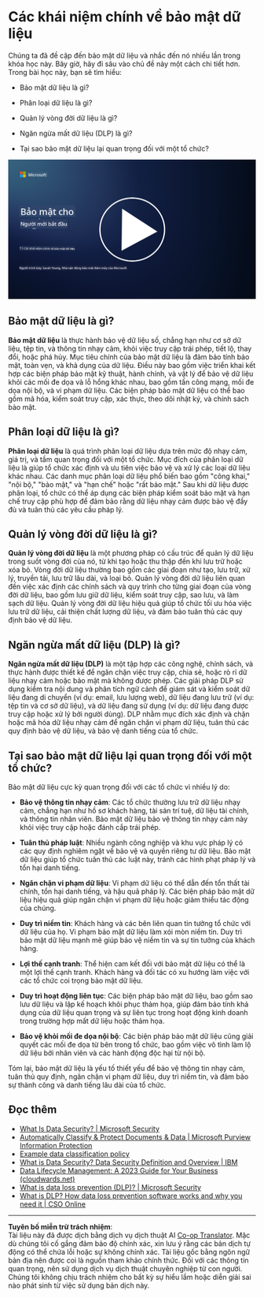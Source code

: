 <!--
CO_OP_TRANSLATOR_METADATA:
{
  "original_hash": "9703868f41dcddd5a98dea9ea6fcd94d",
  "translation_date": "2025-09-03T23:58:02+00:00",
  "source_file": "7.1 Data security key concepts.md",
  "language_code": "vi"
}
-->
# Các khái niệm chính về bảo mật dữ liệu

Chúng ta đã đề cập đến bảo mật dữ liệu và nhắc đến nó nhiều lần trong khóa học này. Bây giờ, hãy đi sâu vào chủ đề này một cách chi tiết hơn. Trong bài học này, bạn sẽ tìm hiểu:

- Bảo mật dữ liệu là gì?

- Phân loại dữ liệu là gì?

- Quản lý vòng đời dữ liệu là gì?

- Ngăn ngừa mất dữ liệu (DLP) là gì?

- Tại sao bảo mật dữ liệu lại quan trọng đối với một tổ chức?

[![Xem video](../../translated_images/7-1_placeholder.bcb1e7fdcef8c20be3172dc8b3b11f417cad164e7481b76f8a3bca4f853e1016.vi.png)](https://learn-video.azurefd.net/vod/player?id=ace39247-1690-45fb-8f99-985abcb8e423)

## Bảo mật dữ liệu là gì?

**Bảo mật dữ liệu** là thực hành bảo vệ dữ liệu số, chẳng hạn như cơ sở dữ liệu, tệp tin, và thông tin nhạy cảm, khỏi việc truy cập trái phép, tiết lộ, thay đổi, hoặc phá hủy. Mục tiêu chính của bảo mật dữ liệu là đảm bảo tính bảo mật, toàn vẹn, và khả dụng của dữ liệu. Điều này bao gồm việc triển khai kết hợp các biện pháp bảo mật kỹ thuật, hành chính, và vật lý để bảo vệ dữ liệu khỏi các mối đe dọa và lỗ hổng khác nhau, bao gồm tấn công mạng, mối đe dọa nội bộ, và vi phạm dữ liệu. Các biện pháp bảo mật dữ liệu có thể bao gồm mã hóa, kiểm soát truy cập, xác thực, theo dõi nhật ký, và chính sách bảo mật.

## Phân loại dữ liệu là gì?

**Phân loại dữ liệu** là quá trình phân loại dữ liệu dựa trên mức độ nhạy cảm, giá trị, và tầm quan trọng đối với một tổ chức. Mục đích của phân loại dữ liệu là giúp tổ chức xác định và ưu tiên việc bảo vệ và xử lý các loại dữ liệu khác nhau. Các danh mục phân loại dữ liệu phổ biến bao gồm "công khai," "nội bộ," "bảo mật," và "hạn chế" hoặc "rất bảo mật." Sau khi dữ liệu được phân loại, tổ chức có thể áp dụng các biện pháp kiểm soát bảo mật và hạn chế truy cập phù hợp để đảm bảo rằng dữ liệu nhạy cảm được bảo vệ đầy đủ và tuân thủ các yêu cầu pháp lý.

## Quản lý vòng đời dữ liệu là gì?

**Quản lý vòng đời dữ liệu** là một phương pháp có cấu trúc để quản lý dữ liệu trong suốt vòng đời của nó, từ khi tạo hoặc thu thập đến khi lưu trữ hoặc xóa bỏ. Vòng đời dữ liệu thường bao gồm các giai đoạn như tạo, lưu trữ, xử lý, truyền tải, lưu trữ lâu dài, và loại bỏ. Quản lý vòng đời dữ liệu liên quan đến việc xác định các chính sách và quy trình cho từng giai đoạn của vòng đời dữ liệu, bao gồm lưu giữ dữ liệu, kiểm soát truy cập, sao lưu, và làm sạch dữ liệu. Quản lý vòng đời dữ liệu hiệu quả giúp tổ chức tối ưu hóa việc lưu trữ dữ liệu, cải thiện chất lượng dữ liệu, và đảm bảo tuân thủ các quy định bảo vệ dữ liệu.

## Ngăn ngừa mất dữ liệu (DLP) là gì?

**Ngăn ngừa mất dữ liệu (DLP)** là một tập hợp các công nghệ, chính sách, và thực hành được thiết kế để ngăn chặn việc truy cập, chia sẻ, hoặc rò rỉ dữ liệu nhạy cảm hoặc bảo mật mà không được phép. Các giải pháp DLP sử dụng kiểm tra nội dung và phân tích ngữ cảnh để giám sát và kiểm soát dữ liệu đang di chuyển (ví dụ: email, lưu lượng web), dữ liệu đang lưu trữ (ví dụ: tệp tin và cơ sở dữ liệu), và dữ liệu đang sử dụng (ví dụ: dữ liệu đang được truy cập hoặc xử lý bởi người dùng). DLP nhằm mục đích xác định và chặn hoặc mã hóa dữ liệu nhạy cảm để ngăn chặn vi phạm dữ liệu, tuân thủ các quy định bảo vệ dữ liệu, và bảo vệ danh tiếng của tổ chức.

## Tại sao bảo mật dữ liệu lại quan trọng đối với một tổ chức?

Bảo mật dữ liệu cực kỳ quan trọng đối với các tổ chức vì nhiều lý do:

- **Bảo vệ thông tin nhạy cảm**: Các tổ chức thường lưu trữ dữ liệu nhạy cảm, chẳng hạn như hồ sơ khách hàng, tài sản trí tuệ, dữ liệu tài chính, và thông tin nhân viên. Bảo mật dữ liệu bảo vệ thông tin nhạy cảm này khỏi việc truy cập hoặc đánh cắp trái phép.

- **Tuân thủ pháp luật**: Nhiều ngành công nghiệp và khu vực pháp lý có các quy định nghiêm ngặt về bảo vệ và quyền riêng tư dữ liệu. Bảo mật dữ liệu giúp tổ chức tuân thủ các luật này, tránh các hình phạt pháp lý và tổn hại danh tiếng.

- **Ngăn chặn vi phạm dữ liệu**: Vi phạm dữ liệu có thể dẫn đến tổn thất tài chính, tổn hại danh tiếng, và hậu quả pháp lý. Các biện pháp bảo mật dữ liệu hiệu quả giúp ngăn chặn vi phạm dữ liệu hoặc giảm thiểu tác động của chúng.

- **Duy trì niềm tin**: Khách hàng và các bên liên quan tin tưởng tổ chức với dữ liệu của họ. Vi phạm bảo mật dữ liệu làm xói mòn niềm tin. Duy trì bảo mật dữ liệu mạnh mẽ giúp bảo vệ niềm tin và sự tin tưởng của khách hàng.

- **Lợi thế cạnh tranh**: Thể hiện cam kết đối với bảo mật dữ liệu có thể là một lợi thế cạnh tranh. Khách hàng và đối tác có xu hướng làm việc với các tổ chức coi trọng bảo mật dữ liệu.

- **Duy trì hoạt động liên tục**: Các biện pháp bảo mật dữ liệu, bao gồm sao lưu dữ liệu và lập kế hoạch khôi phục thảm họa, giúp đảm bảo tính khả dụng của dữ liệu quan trọng và sự liên tục trong hoạt động kinh doanh trong trường hợp mất dữ liệu hoặc thảm họa.

- **Bảo vệ khỏi mối đe dọa nội bộ**: Các biện pháp bảo mật dữ liệu cũng giải quyết các mối đe dọa từ bên trong tổ chức, bao gồm việc vô tình làm lộ dữ liệu bởi nhân viên và các hành động độc hại từ nội bộ.

Tóm lại, bảo mật dữ liệu là yếu tố thiết yếu để bảo vệ thông tin nhạy cảm, tuân thủ quy định, ngăn chặn vi phạm dữ liệu, duy trì niềm tin, và đảm bảo sự thành công và danh tiếng lâu dài của tổ chức.

## Đọc thêm

- [What Is Data Security? | Microsoft Security](https://www.microsoft.com/en-au/security/business/security-101/what-is-data-security?WT.mc_id=academic-96948-sayoung)
- [Automatically Classify & Protect Documents & Data | Microsoft Purview Information Protection](https://youtu.be/v8LqmzBUaOo)
- [Example data classification policy](https://www.cmu.edu/data/guidelines/data-classification.html)
- [What is Data Security? Data Security Definition and Overview | IBM](https://www.ibm.com/topics/data-security)
- [Data Lifecycle Management: A 2023 Guide for Your Business (cloudwards.net)](https://www.cloudwards.net/data-lifecycle-management/)
- [What is data loss prevention (DLP)? | Microsoft Security](https://www.microsoft.com/security/business/security-101/what-is-data-loss-prevention-dlp?WT.mc_id=academic-96948-sayoung)
- [What is DLP? How data loss prevention software works and why you need it | CSO Online](https://www.csoonline.com/article/569559/what-is-dlp-how-data-loss-prevention-software-works-and-why-you-need-it.html)

---

**Tuyên bố miễn trừ trách nhiệm**:  
Tài liệu này đã được dịch bằng dịch vụ dịch thuật AI [Co-op Translator](https://github.com/Azure/co-op-translator). Mặc dù chúng tôi cố gắng đảm bảo độ chính xác, xin lưu ý rằng các bản dịch tự động có thể chứa lỗi hoặc sự không chính xác. Tài liệu gốc bằng ngôn ngữ bản địa nên được coi là nguồn tham khảo chính thức. Đối với các thông tin quan trọng, nên sử dụng dịch vụ dịch thuật chuyên nghiệp từ con người. Chúng tôi không chịu trách nhiệm cho bất kỳ sự hiểu lầm hoặc diễn giải sai nào phát sinh từ việc sử dụng bản dịch này.
